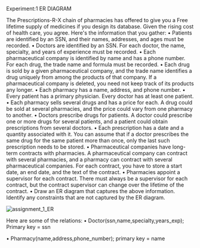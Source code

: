 Experiment:1				ER DIAGRAM 

The Prescriptions-R-X chain of pharmacies has offered to give you a Free lifetime supply of medicines if you design its database. Given the rising cost of health care, you agree. 
Here's the information that you gather:
•	Patients are identified by an SSN, and their names, addresses, and ages must be recorded.
•	Doctors are identified by an SSN. For each doctor, the name, specialty, and years of experience must be recorded.
•	Each pharmaceutical company is identified by name and has a phone number. For each drug, the trade name and formula must be recorded. 
•	Each drug is sold by a given pharmaceutical company, and the trade name identifies a drug uniquely from among the products of that company. If a pharmaceutical company is deleted, you need not keep track of its products any longer.
•	Each pharmacy has a name, address, and phone number.
•	Every patient has a primary physician. Every doctor has at least one patient.
•	Each pharmacy sells several drugs and has a price for each. A drug could be sold at several pharmacies, and the price could vary from one pharmacy to another.
•	Doctors prescribe drugs for patients. A doctor could prescribe one or more drugs for several patients, and a patient could obtain prescriptions from several doctors.
•	Each prescription has a date and a quantity associated with it. You can assume that if a doctor prescribes the same drug for the same patient more than once, only the last such prescription needs to be stored.
•	Pharmaceutical companies have long-term contracts with pharmacies. A pharmaceutical company can contract with several pharmacies, and a pharmacy can contract with several pharmaceutical companies. For each contract, you have to store a start date, an end date, and the text of the contract.
•	Pharmacies appoint a supervisor for each contract. There must always be a supervisor for each contract, but the contract supervisor can change over the lifetime of the contract.
•	Draw an ER diagram that captures the above information. Identify any constraints that are not captured by the ER diagram.
 
![assignment_1_ER](https://user-images.githubusercontent.com/51349461/130429806-9d002f03-bc2f-4cc4-bb4d-459605b656ce.png)


Here are some of the relations:
 • Doctor(ssn,name,specialty,years_exp); Primary key = ssn 

 • Pharmacy(name,address,phone_number); primary key = name

